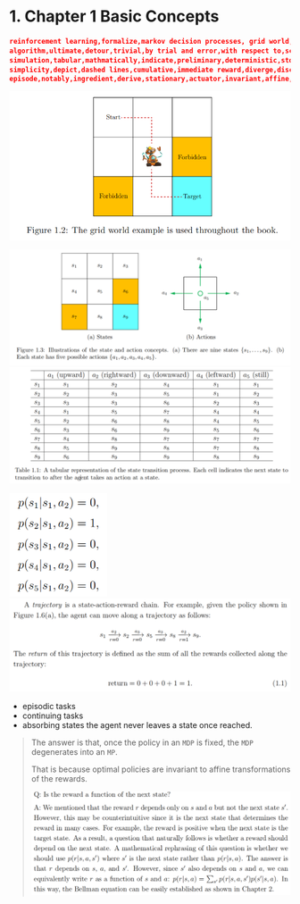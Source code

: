 # 1. **Chapter 1 Basic Concepts**

```json
reinforcement learning,formalize,markov decision processes, grid world,adjacent,intuitive,illustrate,
algorithm,ultimate,detour,trivial,by trial and error,with respect to,scenarios,encounter,step into,
simulation,tabular,mathmatically,indicate,preliminary,deterministic,stochastic,wind gust,apply across,
simplicity,depict,dashed lines,cumulative,immediate reward,diverge,discounted return,criterion,notion,
episode,notably,ingredient,derive,stationary,actuator,invariant,affine,equivalently,
```

<img src="pictures\image-20250406105937675.png" alt="image-20250406105937675" style="zoom:67%;" />

<img src="pictures\image-20250406111116644.png" alt="image-20250406111116644" style="zoom:67%;" /><img src="pictures\image-20250406111611856.png" alt="image-20250406111611856" style="zoom:67%;" />

<img src="pictures\image-20250406111745415.png" alt="image-20250406111745415" style="zoom:67%;" />

<img src="pictures\image-20250406224056652.png" alt="image-20250406224056652" style="zoom:67%;" />



- episodic tasks
- continuing tasks
- absorbing states
  the agent never leaves a state once reached.

> The answer is that, once the policy in an `MDP` is fixed, the `MDP` degenerates into an `MP`.
>
> That is because optimal policies are invariant to affine transformations of the rewards.
>
> <img src="pictures\image-20250406231419527.png" alt="image-20250406231419527" style="zoom:67%;" />


